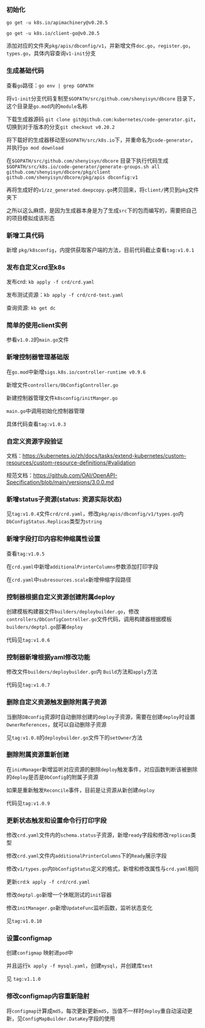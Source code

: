 ### 初始化

`go get -u k8s.io/apimachinery@v0.20.5`

`go get -u k8s.io/client-go@v0.20.5`

添加对应的文件夹`pkg/apis/dbconfig/v1`，并新增文件`doc.go`，`register.go`，`types.go`，具体内容查询`v1-init`分支

### 生成基础代码

查看`go`路径：`go env | grep GOPATH`

将`v1-init`分支代码复制至`$GOPATH/src/github.com/shenyisyn/dbcore` 目录下，这个目录是`go.mod`内的`module`名称

下载生成器源码 `git clone git@github.com:kubernetes/code-generator.git`，切换到对于版本的分支`git checkout v0.20.2` 

<!-- 下载生成器地址: https://github.com/kubernetes/code-generator/releases/tag/kubernetes-1.20.5 -->

将下载好的生成器移动至`$GOPATH/src/k8s.io`下，并重命名为`code-generator`，并执行`go mod download`

在`$GOPATH/src/github.com/shenyisyn/dbcore`
目录下执行代码生成`$GOPATH/src/k8s.io/code-generator/generate-groups.sh all  github.com/shenyisyn/dbcore/pkg/client github.com/shenyisyn/dbcore/pkg/apis dbconfig:v1`

再将生成好的`v1/zz_generated.deepcopy.go`拷贝回来，将`client/`拷贝到`pkg`文件夹下

之所以这么麻烦，是因为生成器本身是为了生成`src`下的包而编写的，需要把自己的项目模拟成该形态

### 新增工具代码

新增 `pkg/k8sconfig`，内提供获取客户端的方法，目前代码截止查看`tag:v1.0.1`

### 发布自定义crd至k8s

发布crd: `kb apply -f crd/crd.yaml`

发布测试资源：`kb apply -f crd/crd-test.yaml`

查询资源: `kb get dc`

### 简单的使用client实例

参看`v1.0.2`的`main.go`文件

### 新增控制器管理基础版

在`go.mod`中新增`sigs.k8s.io/controller-runtime v0.9.6`

新增文件`controllers/DbConfigController.go`

新建控制器管理文件`k8sconfig/initManger.go`

`main.go`中调用初始化控制器管理

具体代码查看`tag:v1.0.3`

### 自定义资源字段验证

文档：https://kubernetes.io/zh/docs/tasks/extend-kubernetes/custom-resources/custom-resource-definitions/#validation

规范文档：https://github.com/OAI/OpenAPI-Specification/blob/main/versions/3.0.0.md

### 新增status子资源(status: 资源实际状态)

见`tag:v1.0.4`文件`crd/crd.yaml`，修改`pkg/apis/dbconfig/v1/types.go`内`DbConfigStatus.Replicas`类型为`string`

### 新增字段打印内容和伸缩属性设置

查看`tag:v1.0.5`

在`crd.yaml`中新增`additionalPrinterColumns`参数添加打印字段

在`crd.yaml`中`subresources.scale`新增伸缩字段路径

### 控制器根据自定义资源创建附属deploy

创建模板构建器文件`builders/deploybuilder.go`，修改`controllers/DbConfigController.go`文件代码，调用构建器根据模板`builders/deptpl.go`部署`deploy`

代码见`tag:v1.0.6`

### 控制器新增根据yaml修改功能

修改文件`builders/deploybuilder.go`内 `Build`方法和`apply`方法

代码见`tag:v1.0.7`

### 删除自定义资源触发删除附属子资源

当删除`DBconfig`资源时自动删除创建的`deploy`子资源，需要在创建`deploy`时设置`OwnerReferences`，就可以自动删除子资源

见`tag:v1.0.8`的`deploybuilder.go`文件下的`setOwner`方法

### 删除附属资源重新创建

在`ininManager`新增监听对应资源的删除`deploy`触发事件，对应函数判断该被删除的`deploy`是否是`DbConfig`的附属子资源

如果是重新触发`Reconcile`事件，目前是让资源从新创建`deploy`

代码见`tag:v1.0.9`

### 更新状态触发和设置命令行打印字段

修改`crd.yaml`文件内的`schema.status`子资源，新增`ready`字段和修改`replicas`类型

修改`crd.yaml`文件内`additionalPrinterColumns`下的`Ready`展示字段

修改`v1/types.go`内`DbConfigStatus`定义的格式，新增和修改属性与`crd.yaml`相同

更新`crd`:`k apply -f crd/crd.yaml`

修改`deptpl.go`新增一个休眠测试的`init`容器

修改`initManager.go`新增`UpdateFunc`监听函数，监听状态变化

见`tag:v1.0.10`

### 设置configmap

创建`configmap` 映射进`pod`中

并且运行`k apply -f mysql.yaml`，创建`mysql`，并创建库`test`

见 `tag:v1.1.0`

### 修改configmap内容重新隐射

将`configmap`计算成`md5`，每次更新更新`md5`，当值不一样时`deploy`重自动滚动更新，见`ConfigMapBuilder.DataKey`字段的使用

